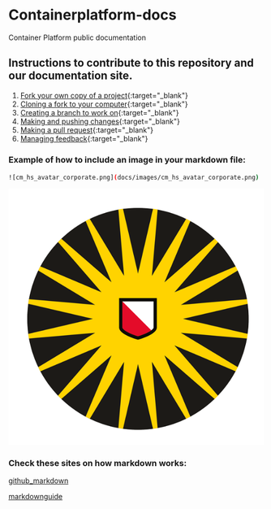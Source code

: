 # Containerplatform-docs
Container Platform public documentation

## Instructions to contribute to this repository and our documentation site.

1. [Fork your own copy of a project](https://docs.github.com/en/get-started/exploring-projects-on-github/contributing-to-a-project#creating-your-own-copy-of-a-project){:target="_blank"}
2. [Cloning a fork to your computer](https://docs.github.com/en/get-started/exploring-projects-on-github/contributing-to-a-project#cloning-a-fork-to-your-computer){:target="_blank"}
3. [Creating a branch to work on](https://docs.github.com/en/get-started/exploring-projects-on-github/contributing-to-a-project#making-and-pushing-changes){:target="_blank"}
4. [Making and pushing changes](https://docs.github.com/en/get-started/exploring-projects-on-github/contributing-to-a-project#making-and-pushing-changes){:target="_blank"}
5. [Making a pull request](https://docs.github.com/en/get-started/exploring-projects-on-github/contributing-to-a-project#making-a-pull-request){:target="_blank"}
4. [Managing feedback](https://docs.github.com/en/get-started/exploring-projects-on-github/contributing-to-a-project#managing-feedback){:target="_blank"}

### Example of how to include an image in your markdown file:
```bash
![cm_hs_avatar_corporate.png](docs/images/cm_hs_avatar_corporate.png)
```

![cm_hs_avatar_corporate.png](docs/images/cm_hs_avatar_corporate.png)

### Check these sites on how markdown works:

[github_markdown](https://guides.github.com/features/mastering-markdown/)

[markdownguide](https://www.markdownguide.org/basic-syntax/)
